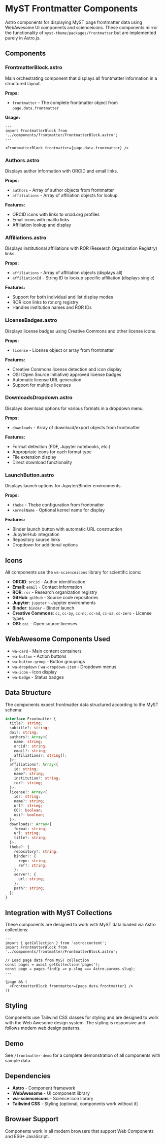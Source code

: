 # MyST Frontmatter Components

Astro components for displaying MyST page frontmatter data using WebAwesome UI components and scienceicons. These components mirror the functionality of `myst-theme/packages/frontmatter` but are implemented purely in Astro.js.

## Components

### FrontmatterBlock.astro
Main orchestrating component that displays all frontmatter information in a structured layout.

**Props:**
- `frontmatter` - The complete frontmatter object from `page.data.frontmatter`

**Usage:**
```astro
---
import FrontmatterBlock from '../components/frontmatter/FrontmatterBlock.astro';
---

<FrontmatterBlock frontmatter={page.data.frontmatter} />
```

### Authors.astro
Displays author information with ORCID and email links.

**Props:**
- `authors` - Array of author objects from frontmatter
- `affiliations` - Array of affiliation objects for lookup

**Features:**
- ORCID icons with links to orcid.org profiles
- Email icons with mailto links
- Affiliation lookup and display

### Affiliations.astro
Displays institutional affiliations with ROR (Research Organization Registry) links.

**Props:**
- `affiliations` - Array of affiliation objects (displays all)
- `affiliationId` - String ID to lookup specific affiliation (displays single)

**Features:**
- Support for both individual and list display modes
- ROR icon links to ror.org registry
- Handles institution names and ROR IDs

### LicenseBadges.astro
Displays license badges using Creative Commons and other license icons.

**Props:**
- `license` - License object or array from frontmatter

**Features:**
- Creative Commons license detection and icon display
- OSI (Open Source Initiative) approved license badges
- Automatic license URL generation
- Support for multiple licenses

### DownloadsDropdown.astro
Displays download options for various formats in a dropdown menu.

**Props:**
- `downloads` - Array of download/export objects from frontmatter

**Features:**
- Format detection (PDF, Jupyter notebooks, etc.)
- Appropriate icons for each format type
- File extension display
- Direct download functionality

### LaunchButton.astro
Displays launch options for Jupyter/Binder environments.

**Props:**
- `thebe` - Thebe configuration from frontmatter
- `kernelName` - Optional kernel name for display

**Features:**
- Binder launch button with automatic URL construction
- JupyterHub integration
- Repository source links
- Dropdown for additional options

## Icons

All components use the `wa-scienceicons` library for scientific icons:

- **ORCID**: `orcid` - Author identification
- **Email**: `email` - Contact information
- **ROR**: `ror` - Research organization registry
- **GitHub**: `github` - Source code repositories
- **Jupyter**: `jupyter` - Jupyter environments
- **Binder**: `binder` - Binder launch
- **Creative Commons**: `cc`, `cc-by`, `cc-nc`, `cc-nd`, `cc-sa`, `cc-zero` - License types
- **OSI**: `osi` - Open source licenses

## WebAwesome Components Used

- `wa-card` - Main content containers
- `wa-button` - Action buttons
- `wa-button-group` - Button groupings
- `wa-dropdown` / `wa-dropdown-item` - Dropdown menus
- `wa-icon` - Icon display
- `wa-badge` - Status badges

## Data Structure

The components expect frontmatter data structured according to the MyST schema:

```typescript
interface Frontmatter {
  title?: string;
  subtitle?: string;
  doi?: string;
  authors?: Array<{
    name: string;
    orcid?: string;
    email?: string;
    affiliations?: string[];
  }>;
  affiliations?: Array<{
    id: string;
    name?: string;
    institution?: string;
    ror?: string;
  }>;
  license?: Array<{
    id?: string;
    name?: string;
    url?: string;
    CC?: boolean;
    osi?: boolean;
  }>;
  downloads?: Array<{
    format: string;
    url: string;
    title?: string;
  }>;
  thebe?: {
    repository?: string;
    binder?: {
      repo: string;
      ref?: string;
    };
    server?: {
      url: string;
    };
    path?: string;
  };
}
```

## Integration with MyST Collections

These components are designed to work with MyST data loaded via Astro collections:

```astro
---
import { getCollection } from 'astro:content';
import FrontmatterBlock from '../components/frontmatter/FrontmatterBlock.astro';

// Load page data from MyST collection
const pages = await getCollection('pages');
const page = pages.find(p => p.slug === Astro.params.slug);
---

{page && (
  <FrontmatterBlock frontmatter={page.data.frontmatter} />
)}
```

## Styling

Components use Tailwind CSS classes for styling and are designed to work with the Web Awesome design system. The styling is responsive and follows modern web design patterns.

## Demo

See `/frontmatter-demo` for a complete demonstration of all components with sample data.

## Dependencies

- **Astro** - Component framework
- **WebAwesome** - UI component library
- **wa-scienceicons** - Science icon library
- **Tailwind CSS** - Styling (optional, components work without it)

## Browser Support

Components work in all modern browsers that support Web Components and ES6+ JavaScript.
